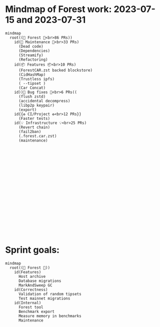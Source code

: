 # Mindmap of Forest work: 2023-07-15 and 2023-07-31

```mermaid
mindmap
  root((🌲 Forest 🌲<br>86 PRs))
    id(👷 Maintenance 👷<br>33 PRs)
      (Dead code)
      (Dependencies)
      (Streamify)
      (Refactoring)
    id(📦 Features 📦<br>10 PRs)
      (ForestCAR.zst backed blockstore)
      (CidHashMap)
      (Trustless ipfs)
      ( --tipset )
      (Car Concat)
    id))🐞 Bug fixes 🐞<br>6 PRs((
      (flush zstd)
      (accidental decompress)
      (libp2p keypair)
      (export)
    id{{♻ CI/Project ♻<br>12 PRs}}
      (Faster tests)
    id(💡 Infrastructure 💡<br>25 PRs)
      (Revert chain)
      (fail2ban)
      (.forest.car.zst)
      (maintenance)
```

<br><br><br><br><br><br><br><br><br><br><br><br><br><br><br><br>

# Sprint goals:

```mermaid
mindmap
  root((🌲 Forest 🌲))
    id(Features)
      Host archive
      Database migrations
      MarkAndSweep GC
    id(Correctness)
      Validation of random tipsets
      Test mainnet migrations
    id(Internal)
      Forest tool
      Benchmark export
      Measure memory in benchmarks
      Maintenance
```

